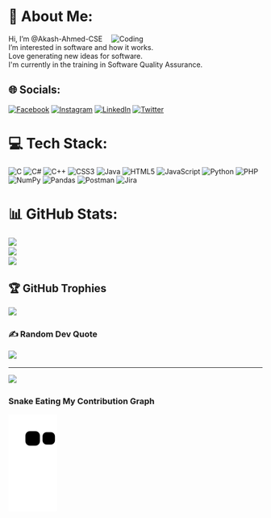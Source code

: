 # 💫 About Me:
<img align="right" alt="Coding" width="300" src="https://i.pinimg.com/originals/e4/26/70/e426702edf874b181aced1e2fa5c6cde.gif">
Hi, I’m @Akash-Ahmed-CSE<br>I’m interested in software and how it works.<br>Love generating new ideas for software.<br>I'm currently in the training in Software Quality Assurance. 

## 🌐 Socials:
[![Facebook](https://img.shields.io/badge/Facebook-%231877F2.svg?logo=Facebook&logoColor=white)](https://facebook.com/akashahmed.cse) [![Instagram](https://img.shields.io/badge/Instagram-%23E4405F.svg?logo=Instagram&logoColor=white)](https://instagram.com/_silent.learner_) [![LinkedIn](https://img.shields.io/badge/LinkedIn-%230077B5.svg?logo=linkedin&logoColor=white)](https://linkedin.com/in/akashahmed-cse) [![Twitter](https://img.shields.io/badge/Twitter-%231DA1F2.svg?logo=Twitter&logoColor=white)](https://twitter.com/akashah77994528) 

# 💻 Tech Stack:
![C](https://img.shields.io/badge/c-%2300599C.svg?style=for-the-badge&logo=c&logoColor=white) ![C#](https://img.shields.io/badge/c%23-%23239120.svg?style=for-the-badge&logo=c-sharp&logoColor=white) ![C++](https://img.shields.io/badge/c++-%2300599C.svg?style=for-the-badge&logo=c%2B%2B&logoColor=white) ![CSS3](https://img.shields.io/badge/css3-%231572B6.svg?style=for-the-badge&logo=css3&logoColor=white) ![Java](https://img.shields.io/badge/java-%23ED8B00.svg?style=for-the-badge&logo=java&logoColor=white) ![HTML5](https://img.shields.io/badge/html5-%23E34F26.svg?style=for-the-badge&logo=html5&logoColor=white) ![JavaScript](https://img.shields.io/badge/javascript-%23323330.svg?style=for-the-badge&logo=javascript&logoColor=%23F7DF1E) ![Python](https://img.shields.io/badge/python-3670A0?style=for-the-badge&logo=python&logoColor=ffdd54) ![PHP](https://img.shields.io/badge/php-%23777BB4.svg?style=for-the-badge&logo=php&logoColor=white) ![NumPy](https://img.shields.io/badge/numpy-%23013243.svg?style=for-the-badge&logo=numpy&logoColor=white) ![Pandas](https://img.shields.io/badge/pandas-%23150458.svg?style=for-the-badge&logo=pandas&logoColor=white) ![Postman](https://img.shields.io/badge/Postman-FF6C37?style=for-the-badge&logo=postman&logoColor=white) ![Jira](https://img.shields.io/badge/jira-%230A0FFF.svg?style=for-the-badge&logo=jira&logoColor=white)
# 📊 GitHub Stats:
![](https://github-readme-stats.vercel.app/api?username=Akash-Ahmed-CSE&theme=gruvbox&hide_border=false&include_all_commits=true&count_private=true)<br/>
![](https://github-readme-streak-stats.herokuapp.com/?user=Akash-Ahmed-CSE&theme=gruvbox&hide_border=false)<br/>
![](https://github-readme-stats.vercel.app/api/top-langs/?username=Akash-Ahmed-CSE&theme=gruvbox&hide_border=false&include_all_commits=true&count_private=true&layout=compact)

## 🏆 GitHub Trophies
![](https://github-profile-trophy.vercel.app/?username=Akash-Ahmed-CSE&theme=radical&no-frame=false&no-bg=true&margin-w=4)

### ✍️ Random Dev Quote
![](https://quotes-github-readme.vercel.app/api?type=horizontal&theme=gruvbox)

---
[![](https://visitcount.itsvg.in/api?id=Akash-Ahmed-CSE&icon=0&color=0)](https://visitcount.itsvg.in)
### Snake Eating My Contribution Graph
![snake gif](https://github.com/Akash-Ahmed-CSE/Akash-Ahmed-CSE/blob/output/github-contribution-grid-snake.svg)
